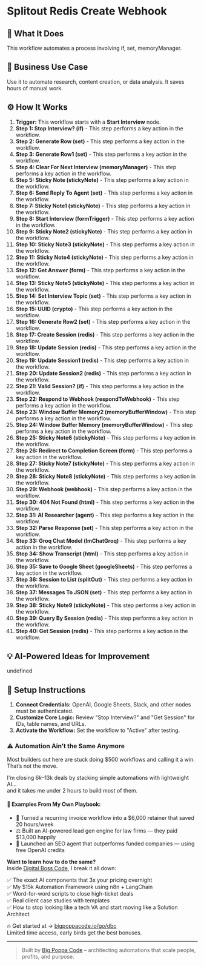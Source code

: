 # Splitout Redis Create Webhook

## 🚀 What It Does
This workflow automates a process involving if, set, memoryManager.

## 💼 Business Use Case
Use it to automate research, content creation, or data analysis. It saves hours of manual work.

## ⚙️ How It Works
1.  **Trigger:** This workflow starts with a **Start Interview** node.
2. **Step 1: Stop Interview? (if)** - This step performs a key action in the workflow.
3. **Step 2: Generate Row (set)** - This step performs a key action in the workflow.
4. **Step 3: Generate Row1 (set)** - This step performs a key action in the workflow.
5. **Step 4: Clear For Next Interview (memoryManager)** - This step performs a key action in the workflow.
6. **Step 5: Sticky Note (stickyNote)** - This step performs a key action in the workflow.
7. **Step 6: Send Reply To Agent (set)** - This step performs a key action in the workflow.
8. **Step 7: Sticky Note1 (stickyNote)** - This step performs a key action in the workflow.
9. **Step 8: Start Interview (formTrigger)** - This step performs a key action in the workflow.
10. **Step 9: Sticky Note2 (stickyNote)** - This step performs a key action in the workflow.
11. **Step 10: Sticky Note3 (stickyNote)** - This step performs a key action in the workflow.
12. **Step 11: Sticky Note4 (stickyNote)** - This step performs a key action in the workflow.
13. **Step 12: Get Answer (form)** - This step performs a key action in the workflow.
14. **Step 13: Sticky Note5 (stickyNote)** - This step performs a key action in the workflow.
15. **Step 14: Set Interview Topic (set)** - This step performs a key action in the workflow.
16. **Step 15: UUID (crypto)** - This step performs a key action in the workflow.
17. **Step 16: Generate Row2 (set)** - This step performs a key action in the workflow.
18. **Step 17: Create Session (redis)** - This step performs a key action in the workflow.
19. **Step 18: Update Session (redis)** - This step performs a key action in the workflow.
20. **Step 19: Update Session1 (redis)** - This step performs a key action in the workflow.
21. **Step 20: Update Session2 (redis)** - This step performs a key action in the workflow.
22. **Step 21: Valid Session? (if)** - This step performs a key action in the workflow.
23. **Step 22: Respond to Webhook (respondToWebhook)** - This step performs a key action in the workflow.
24. **Step 23: Window Buffer Memory2 (memoryBufferWindow)** - This step performs a key action in the workflow.
25. **Step 24: Window Buffer Memory (memoryBufferWindow)** - This step performs a key action in the workflow.
26. **Step 25: Sticky Note6 (stickyNote)** - This step performs a key action in the workflow.
27. **Step 26: Redirect to Completion Screen (form)** - This step performs a key action in the workflow.
28. **Step 27: Sticky Note7 (stickyNote)** - This step performs a key action in the workflow.
29. **Step 28: Sticky Note8 (stickyNote)** - This step performs a key action in the workflow.
30. **Step 29: Webhook (webhook)** - This step performs a key action in the workflow.
31. **Step 30: 404 Not Found (html)** - This step performs a key action in the workflow.
32. **Step 31: AI Researcher (agent)** - This step performs a key action in the workflow.
33. **Step 32: Parse Response (set)** - This step performs a key action in the workflow.
34. **Step 33: Groq Chat Model (lmChatGroq)** - This step performs a key action in the workflow.
35. **Step 34: Show Transcript (html)** - This step performs a key action in the workflow.
36. **Step 35: Save to Google Sheet (googleSheets)** - This step performs a key action in the workflow.
37. **Step 36: Session to List (splitOut)** - This step performs a key action in the workflow.
38. **Step 37: Messages To JSON (set)** - This step performs a key action in the workflow.
39. **Step 38: Sticky Note9 (stickyNote)** - This step performs a key action in the workflow.
40. **Step 39: Query By Session (redis)** - This step performs a key action in the workflow.
41. **Step 40: Get Session (redis)** - This step performs a key action in the workflow.

## 💡 AI-Powered Ideas for Improvement
undefined

## 🔧 Setup Instructions
1. **Connect Credentials:** OpenAI, Google Sheets, Slack, and other nodes must be authenticated.
2. **Customize Core Logic:** Review "Stop Interview?" and "Get Session" for IDs, table names, and URLs.
3. **Activate the Workflow:** Set the workflow to "Active" after testing.

### ⚠️ Automation Ain’t the Same Anymore

Most builders out here are stuck doing $500 workflows and calling it a win.  
That’s not the move.  

I'm closing $6k–$13k deals by stacking simple automations with lightweight AI...  
and it takes me under 2 hours to build most of them.

#### 🧠 Examples From My Own Playbook:
- 🔁 Turned a recurring invoice workflow into a $6,000 retainer that saved 20 hours/week  
- ⚖️ Built an AI-powered lead gen engine for law firms — they paid $13,000 happily  
- 🚀 Launched an SEO agent that outperforms funded companies — using free OpenAI credits  

**Want to learn how to do the same?**  
Inside [Digital Boss Code](https://bigpoppacode.io/go/dbc), I break it all down:

✅ The exact AI components that 3x your pricing overnight  
✅ My $15k Automation Framework using n8n + LangChain  
✅ Word-for-word scripts to close high-ticket deals  
✅ Real client case studies with templates  
✅ How to stop looking like a tech VA and start moving like a Solution Architect  

🔥 Get started at → [bigpoppacode.io/go/dbc](https://bigpoppacode.io/go/dbc)  
Limited time access, early birds get the best bonuses.

---
> Built by [Big Poppa Code](https://bigpoppacode.io) – architecting automations that scale people, profits, and purpose.
